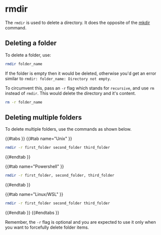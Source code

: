 # rmdir

The `rmdir` is used to delete a directory. It does the opposite of  the [mkdir](./mkdir.md) command.

## Deleting a folder

To delete a folder, use:

```sh
rmdir folder_name
```

If the folder is empty then it would be deleted, otherwise you'd get an error similar to `rmdir: folder_name: Directory not empty`.

To circumvent this, pass an `-r` flag which stands for `recursive`, and use `rm` instead of `rmdir`. This would delete the directory and it's content.

```sh
rm -r folder_name
```

## Deleting multiple folders

To delete multiple folders, use the commands as shown below.

{{#tabs }}
{{#tab name="Unix" }}

```sh
rmdir -r first_folder second_folder third_folder
```

{{#endtab }}

{{#tab name="Powershell" }}

```sh
rmdir -r first_folder, second_folder, third_folder
```

{{#endtab }}

{{#tab name="Linux/WSL" }}

```sh
rmdir -r first_folder second_folder third_folder
```

{{#endtab }}
{{#endtabs }}

Remember, the `-r` flag is optional and you are expected to use it only when you want to forcefully delete folder items.
